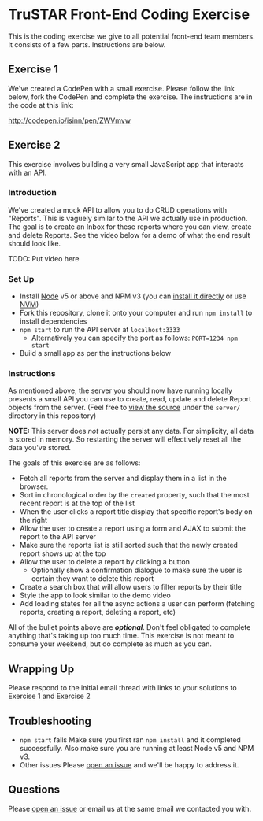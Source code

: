 # TruSTAR Front-End Coding Exercise

This is the coding exercise we give to all potential front-end team members. It consists of a few parts. Instructions are below.

## Exercise 1

We've created a CodePen with a small exercise. Please follow the link below, fork the CodePen and complete the exercise. The instructions are in the code at this link:

http://codepen.io/isinn/pen/ZWVmvw

## Exercise 2

This exercise involves building a very small JavaScript app that interacts with an API.

### Introduction

We've created a mock API to allow you to do CRUD operations with "Reports". This is vaguely similar to the API we actually use in production. The goal is to create an Inbox for these reports where you can view, create and delete Reports. See the video below for a demo of what the end result should look like.

TODO: Put video here

### Set Up

* Install [Node][] v5 or above and NPM v3 (you can [install it directly][Node] or use [NVM][])
* Fork this repository, clone it onto your computer and run `npm install` to install dependencies
* `npm start` to run the API server at `localhost:3333`
  * Alternatively you can specify the port as follows: `PORT=1234 npm start`
* Build a small app as per the instructions below

[Node]:https://nodejs.org/
[NVM]:https://github.com/creationix/nvm

### Instructions

As mentioned above, the server you should now have running locally presents a small API you can use to create, read, update and delete Report objects from the server. (Feel free to [view the source][server] under the `server/` directory in this repository)

[server]: https://github.com/trustar/front-end-coding-excercise/tree/master/server

**NOTE:** This server does _not_ actually persist any data. For simplicity, all data is stored in memory. So restarting the server will effectively reset all the data you've stored.

The goals of this exercise are as follows:

* Fetch all reports from the server and display them in a list in the browser.
* Sort in chronological order by the `created` property, such that the most recent report is at the top of the list
* When the user clicks a report title display that specific report's body on the right
* Allow the user to create a report using a form and AJAX to submit the report to the API server
* Make sure the reports list is still sorted such that the newly created report shows up at the top
* Allow the user to delete a report by clicking a button
  * Optionally show a confirmation dialogue to make sure the user is certain they want to delete this report
* Create a search box that will allow users to filter reports by their title
* Style the app to look similar to the demo video
* Add loading states for all the async actions a user can perform (fetching reports, creating a report, deleting a report, etc)

All of the bullet points above are **_optional_**. Don't feel obligated to complete anything that's taking up too much time. This exercise is not meant to consume your weekend, but do complete as much as you can.

## Wrapping Up

Please respond to the initial email thread with links to your solutions to Exercise 1 and Exercise 2

## Troubleshooting

* `npm start` fails
  Make sure you first ran `npm install` and it completed successfully. Also make sure you are running at least Node v5 and NPM v3.
* Other issues
  Please [open an issue][] and we'll be happy to address it.

[open an issue]: https://github.com/trustar/front-end-coding-excercise/issues/new

## Questions

Please [open an issue][] or email us at the same email we contacted you with.
